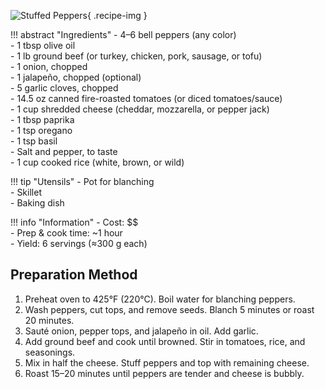 ![Stuffed Peppers](../images/stuffed-peppers.jpg){ .recipe-img }

!!! abstract "Ingredients"
    - 4–6 bell peppers (any color)  
    - 1 tbsp olive oil  
    - 1 lb ground beef (or turkey, chicken, pork, sausage, or tofu)  
    - 1 onion, chopped  
    - 1 jalapeño, chopped (optional)  
    - 5 garlic cloves, chopped  
    - 14.5 oz canned fire-roasted tomatoes (or diced tomatoes/sauce)  
    - 1 cup shredded cheese (cheddar, mozzarella, or pepper jack)  
    - 1 tbsp paprika  
    - 1 tsp oregano  
    - 1 tsp basil  
    - Salt and pepper, to taste  
    - 1 cup cooked rice (white, brown, or wild)  

!!! tip "Utensils"
    - Pot for blanching  
    - Skillet  
    - Baking dish  

!!! info "Information"
    - Cost: $$  
    - Prep & cook time: ~1 hour  
    - Yield: 6 servings (≈300 g each)  

## Preparation Method

1. Preheat oven to 425°F (220°C). Boil water for blanching peppers.  
2. Wash peppers, cut tops, and remove seeds. Blanch 5 minutes or roast 20 minutes.  
3. Sauté onion, pepper tops, and jalapeño in oil. Add garlic.  
4. Add ground beef and cook until browned. Stir in tomatoes, rice, and seasonings.  
5. Mix in half the cheese. Stuff peppers and top with remaining cheese.  
6. Roast 15–20 minutes until peppers are tender and cheese is bubbly.  
